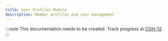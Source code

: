 ```yaml
---
title: User Profiles Module
description: Member profiles and user management
---
```


:::note
This documentation needs to be created. Track progress at [COH-12](https://linear.app/cohera/issue/COH-12/document-all-first-party-modules).
:::
